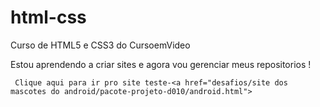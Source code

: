 # html-css
 
 Curso de HTML5 e CSS3 do CursoemVideo

 Estou aprendendo a criar sites e agora vou gerenciar meus repositorios !<p>
     
     
     Clique aqui para ir pro site teste-<a href="desafios/site dos mascotes do android/pacote-projeto-d010/android.html">
 </p>